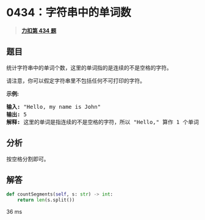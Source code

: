 # 0434：字符串中的单词数


> <u>**[力扣第 434 题](https://leetcode.cn/problems/number-of-segments-in-a-string/)**</u>

## 题目

<p>统计字符串中的单词个数，这里的单词指的是连续的不是空格的字符。</p>

<p>请注意，你可以假定字符串里不包括任何不可打印的字符。</p>

<p><strong>示例:</strong></p>

<pre><strong>输入:</strong> &quot;Hello, my name is John&quot;
<strong>输出:</strong> 5
<strong>解释: </strong>这里的单词是指连续的不是空格的字符，所以 &quot;Hello,&quot; 算作 1 个单词。
</pre>


## 分析

按空格分割即可。

## 解答


```python
def countSegments(self, s: str) -> int:
	return len(s.split())
```
36 ms
